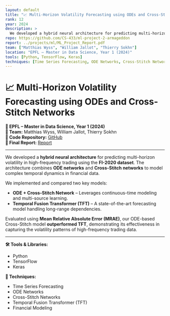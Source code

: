 ```yaml
---
layout: default
title: "📈 Multi-Horizon Volatility Forecasting using ODEs and Cross-Stitch Networks"
rank: 12
year: 2024
description: >
  We developed a hybrid neural architecture for predicting multi-horizon volatility in high-frequency trading using the FI-2020 dataset. The architecture combines ODE networks and Cross-Stitch networks to model complex temporal dynamics in financial data. Our ODE-based Cross-Stitch model outperformed the Temporal Fusion Transformer, a state-of-the-art baseline.
repo: https://github.com/CS-433/ml-project-2-armageddon
report: ../projects/ml/ML_Project_Report.pdf
team: ["Matthias Wyss", "William Jallot", "Thierry Sokhn"]
location: "EPFL – Master in Data Science, Year 1 (2024)"
tools: [Python, TensorFlow, Keras]
techniques: [Time Series Forecasting, ODE Networks, Cross-Stitch Networks, TFT, Financial Modeling]
---
```


# 📈 Multi-Horizon Volatility Forecasting using ODEs and Cross-Stitch Networks

**📍 EPFL – Master in Data Science, Year 1 (2024)**  
**👥 Team:** Matthias Wyss, William Jallot, Thierry Sokhn  
**🔗 Code Repository:** [GitHub](https://github.com/CS-433/ml-project-2-armageddon)  
**📄 Final Report:** [Report](../../projects/ml/ML_Project_Report.pdf)

---

We developed a **hybrid neural architecture** for predicting multi-horizon volatility in high-frequency trading using the **FI-2020 dataset**. The architecture combines **ODE networks** and **Cross-Stitch networks** to model complex temporal dynamics in financial data.

We implemented and compared two key models:

- **ODE + Cross-Stitch Network** – Leverages continuous-time modeling and multi-source learning.  
- **Temporal Fusion Transformer (TFT)** – A state-of-the-art forecasting model handling long-range dependencies.

Evaluated using **Mean Relative Absolute Error (MRAE)**, our ODE-based Cross-Stitch model **outperformed TFT**, demonstrating its effectiveness in capturing the volatility patterns of high-frequency trading data.

---

**🛠 Tools & Libraries:**  
- Python  
- TensorFlow  
- Keras

**🧠 Techniques:**  
- Time Series Forecasting  
- ODE Networks  
- Cross-Stitch Networks  
- Temporal Fusion Transformer (TFT)  
- Financial Modeling
